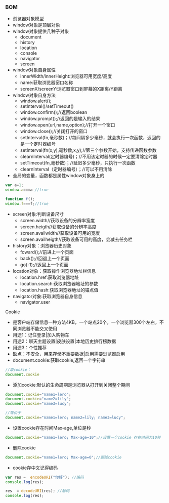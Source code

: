 ### BOM

* 浏览器对象模型
* window对象是顶层对象
* window对象提供几种子对象
  * document
  * history
  * location
  * console
  * navigator
  * screen
* window对象自身属性
  * innerWidth/innerHeight:浏览器可用宽度/高度
  * name:获取浏览器窗口名称
  * screenX/screenY:浏览器窗口到屏幕的X距离/Y距离
* window对象自身方法
  * window.alert();
  * setInterval()/setTimeout()
  * window.confirm();//返回boolean
  * window.prompt();//返回的是输入的结果
  * window.open(url,name,option);//打开一个窗口
  * window.close();//关闭打开的窗口
  * setInterval(fn,毫秒数)；//每间隔多少毫秒，就会执行一次函数，返回的是一个定时器编号
  * setInterval(fn(x,y),毫秒数,x,y);//第三个参数开始，支持传递函数参数
  * clearnInterval(定时器编号)；//不用该定时器的时候一定要清除定时器
  * setTimeout(fn,毫秒数)；//延迟多少毫秒，只执行一次函数
  * clearnInterval（定时器编号）；//可以不用清除
* 全局的变量，函数都是属性window对象身上的

```javascript
var a=1;
window.a===a //true

function f();
window.f===f;//true

```

* screen对象:判断设备尺寸
  * screen.width//获取设备的分辨率宽度
  * screen.heigth//获取设备的分辨率高度
  * screen.availwidth//获取设备可用的宽度
  * screen.availheigth//获取设备可用的高度，会减去任务栏
* history对象：浏览器历史对象
  * foward();//前进上一个页面
  * back();//回退上一个页面
  * go(-1);//返回上一个页面
* location对象：获取操作浏览器地址栏信息
  * location.href:获取浏览器地址
  * location.search:获取浏览器地址的参数
  * location.hash:获取浏览器地址的锚点值
* navigator对象:获取浏览器自身信息
  * navigator.user

Cookie

* 是客户端存储信息一种方法4KB，一个站点20个，一个浏览器300个左右，不同浏览器不能交叉使用
* 用途1：记住登录|加入购物车
* 用途2：聊天主题设置|皮肤设置|本地历史排行榜数据
* 用途3：个性推荐
* 缺点：不安全，用来存储不重要数据|启用需要浏览器启用
* document.cookie:获取cookie,返回一个字符串

```javascript
//取cookie：
document.cookie
```

* 添加cookie:默认的生命周期是浏览器从打开到关闭整个期间

```javascript
document.cookie="name1=lero";
document.cookie="name2=lily";
document.cookie="name3=lucy";

//等价于
document.cookie="name1=lero; name2=lily; name3=lucy";

```

* 设置cookie存在时间Max-age,单位是秒

```javascript
document.cookie="name1=lero; Max-age=10";//设置一个cookie 存在时间为10秒
```

* 删除cookie

```javascript
document.cookie="name1=lero; Max-age=0";//删除cookie
```

* cookie存中文记得编码

```javascript
var res =  encodeURI("你好"); //编码
console.log(res);

res  = decodeURI(res); //解码
console.log(res);

```

